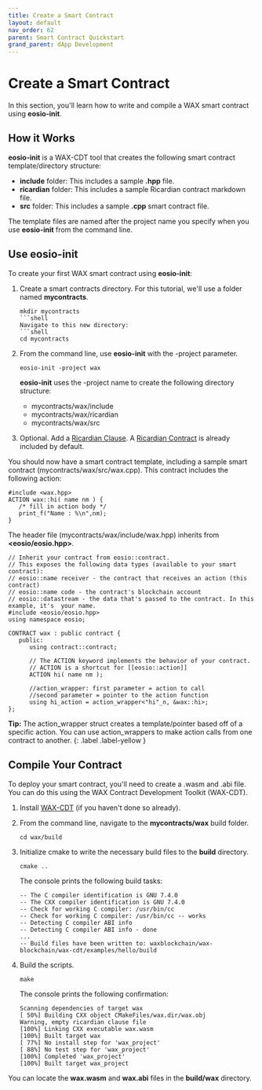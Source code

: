```yaml
---
title: Create a Smart Contract
layout: default
nav_order: 62
parent: Smart Contract Quickstart
grand_parent: dApp Development
---
```

# Create a Smart Contract

In this section, you'll learn how to write and compile a WAX smart contract using **eosio-init**.

## How it Works

**eosio-init** is a WAX-CDT tool that creates the following smart contract template/directory structure:

- **include** folder: This includes a sample **.hpp** file.
- **ricardian** folder: This includes a sample Ricardian contract markdown file.
- **src** folder: This includes a sample **.cpp** smart contract file.

The template files are named after the project name you specify when you use **eosio-init** from the command line. 

## Use eosio-init

To create your first WAX smart contract using **eosio-init**:

1. Create a smart contracts directory. For this tutorial, we'll use a folder named **mycontracts**.

    ```shell
    mkdir mycontracts
    ```shell
    Navigate to this new directory:
    ```shell
    cd mycontracts
    ```

2. From the command line, use **eosio-init** with the <span class="codeSample">-project</span> parameter. 

    ```
    eosio-init -project wax
    ```

    **eosio-init** uses the <span class="codeSample">-project</span> name to create the following directory structure:

    - mycontracts/wax/include 
    - mycontracts/wax/ricardian 
    - mycontracts/wax/src 

3. Optional. Add a [Ricardian Clause](/wax-developer/docs/ricardian_clause). A  [Ricardian Contract](/wax-developer/docs/ricardian_contract) is already included by default.

You should now have a smart contract template, including a sample smart contract (mycontracts/wax/src/wax.cpp). This contract includes the following action:

```
#include <wax.hpp>
ACTION wax::hi( name nm ) {
   /* fill in action body */
   print_f("Name : %\n",nm);
}
```

The header file (mycontracts/wax/include/wax.hpp) inherits from **<eosio/eosio.hpp>**.

```
// Inherit your contract from eosio::contract. 
// This exposes the following data types (available to your smart contract):
// eosio::name receiver - the contract that receives an action (this contract)
// eosio::name code - the contract's blockchain account
// eosio::datastream - the data that's passed to the contract. In this example, it's  your name.
#include <eosio/eosio.hpp>
using namespace eosio;

CONTRACT wax : public contract {
   public:
      using contract::contract;

      // The ACTION keyword implements the behavior of your contract. 
      // ACTION is a shortcut for [[eosio::action]]  
      ACTION hi( name nm );

      //action_wrapper: first parameter = action to call
      //second parameter = pointer to the action function
      using hi_action = action_wrapper<"hi"_n, &wax::hi>;
};
```

<strong>Tip:</strong> The action_wrapper struct creates a template/pointer based off of a specific action. You can use action_wrappers to make action calls from one contract to another. 
{: .label .label-yellow }

<!--
<span>Tip: </span>Make sure that your class name and file names match.

```
// Required. eosio.hpp includes the classes required to write a smart contract and sign transactions on the WAX blockchain. 
#include <eosiolib/eosio.hpp>

// Inherit your contract from eosio::contract. 
// eosio::name receiver is the contract that receives an action (this contract)
// eosio::name code is the contract's blockchain account
// eosio::datastream is the data that's passed to the contract. In this example, there is no data. 
CONTRACT wax: public eosio::contract {
public:
    wax(eosio::name receiver, eosio::name code, eosio::datastream<const char*> ds)
        : contract(receiver, code, ds) {
    }

    // The ACTION keyword implements the behavior of your contract. 
    // ACTION is a shortcut for [[eosio::action]]
    ACTION greet() {
        // eosio::print returns a string to the console. 
        eosio::print("Hello World!\n");
    }
};

// A dispatcher function that listens to all incoming actions and performs the designated functions in your smart contract.
// If this contract included a 'goodbye' action, you could change this function to:
// EOSIO_DISPATCH(wax, (greet)(goodbye))
EOSIO_DISPATCH(wax, (greet))
```-->


## Compile Your Contract

To deploy your smart contract, you'll need to create a <span class="codeSample">.wasm</span> and <span class="codeSample">.abi</span> file. You can do this using the WAX Contract Development Toolkit (WAX-CDT).

1. Install [WAX-CDT](/wax-developer/docs/cdt) (if you haven't done so already).

2. From the command line, navigate to the **mycontracts/wax** build folder.

    ```shell
    cd wax/build
    ```

3. Initialize cmake to write the necessary build files to the **build** directory.

    ```shell
    cmake ..
    ```

    The console prints the following build tasks:

    ```shell
    -- The C compiler identification is GNU 7.4.0
    -- The CXX compiler identification is GNU 7.4.0
    -- Check for working C compiler: /usr/bin/cc
    -- Check for working C compiler: /usr/bin/cc -- works
    -- Detecting C compiler ABI info
    -- Detecting C compiler ABI info - done
    ...
    -- Build files have been written to: waxblockchain/wax-blockchain/wax-cdt/examples/hello/build
    ```

4. Build the scripts.

    ```shell
    make
    ```

    The console prints the following confirmation:

    ```shell
    Scanning dependencies of target wax
    [ 50%] Building CXX object CMakeFiles/wax.dir/wax.obj
    Warning, empty ricardian clause file
    [100%] Linking CXX executable wax.wasm
    [100%] Built target wax
    [ 77%] No install step for 'wax_project'
    [ 88%] No test step for 'wax_project'
    [100%] Completed 'wax_project'
    [100%] Built target wax_project
    ```

You can locate the **wax.wasm** and **wax.abi** files in the **build/wax** directory. 

